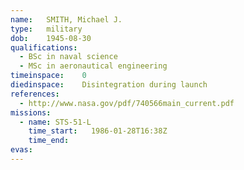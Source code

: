 ```yaml
---
name:	SMITH, Michael J.
type:	military
dob:	1945-08-30
qualifications:
  - BSc in naval science
  - MSc in aeronautical engineering
timeinspace:	0
diedinspace:	Disintegration during launch
references:
  - http://www.nasa.gov/pdf/740566main_current.pdf
missions:
  - name: STS-51-L
    time_start:   1986-01-28T16:38Z
    time_end:     
evas:
---
```

